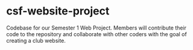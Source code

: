 # csf-website-project
Codebase for our Semester 1 Web Project. Members will contribute their code to the repository and collaborate with other coders with the goal of creating a club website.
